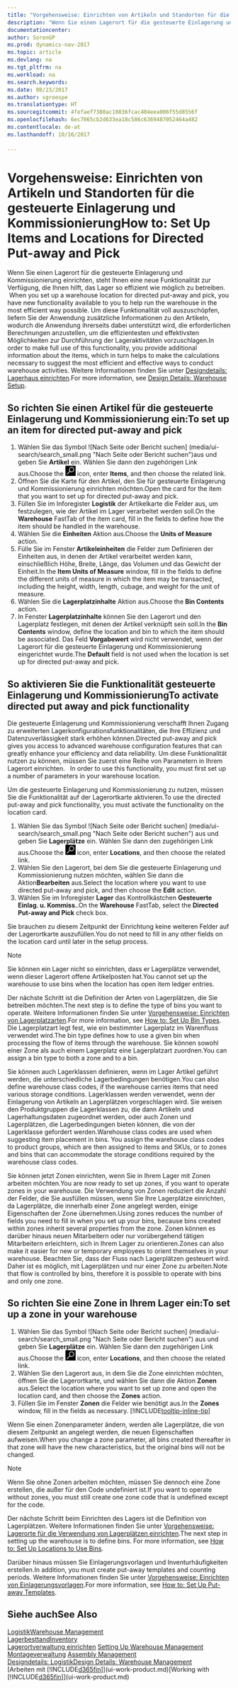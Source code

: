 ```yaml
---
title: "Vorgehensweise: Einrichten von Artikeln und Standorten für die gesteuerte Einlagerung und Kommissionierung"
description: "Wenn Sie einen Lagerort für die gesteuerte Einlagerung und Kommissionierung einrichten, steht Ihnen eine neue Funktionalität zur Verfügung, die Ihnen hilft, das Lager so effizient wie möglich zu betreiben.  "
documentationcenter: 
author: SorenGP
ms.prod: dynamics-nav-2017
ms.topic: article
ms.devlang: na
ms.tgt_pltfrm: na
ms.workload: na
ms.search.keywords: 
ms.date: 08/23/2017
ms.author: sgroespe
ms.translationtype: HT
ms.sourcegitcommit: 4fefaef7380ac10836fcac404eea006f55d8556f
ms.openlocfilehash: 6ec7065cb2d633ea18c586c6369487052464a482
ms.contentlocale: de-at
ms.lasthandoff: 10/16/2017

---
```

# <a name="how-to-set-up-items-and-locations-for-directed-put-away-and-pick"></a><span data-ttu-id="8db27-103">Vorgehensweise: Einrichten von Artikeln und Standorten für die gesteuerte Einlagerung und Kommissionierung</span><span class="sxs-lookup"><span data-stu-id="8db27-103">How to: Set Up Items and Locations for Directed Put-away and Pick</span></span>
<span data-ttu-id="8db27-104">Wenn Sie einen Lagerort für die gesteuerte Einlagerung und Kommissionierung einrichten, steht Ihnen eine neue Funktionalität zur Verfügung, die Ihnen hilft, das Lager so effizient wie möglich zu betreiben.  </span><span class="sxs-lookup"><span data-stu-id="8db27-104">When you set up a warehouse location for directed put-away and pick, you have new functionality available to you to help run the warehouse in the most efficient way possible.</span></span> <span data-ttu-id="8db27-105">Um diese Funktionalität voll auszuschöpfen, liefern Sie der Anwendung zusätzliche Informationen zu den Artikeln, wodurch die Anwendung ihrerseits dabei unterstützt wird, die erforderlichen Berechnungen anzustellen, um die effizientesten und effektivsten Möglichkeiten zur Durchführung der Lageraktivitäten vorzuschlagen.</span><span class="sxs-lookup"><span data-stu-id="8db27-105">In order to make full use of this functionality, you provide additional information about the items, which in turn helps to make the calculations necessary to suggest the most efficient and effective ways to conduct warehouse activities.</span></span> <span data-ttu-id="8db27-106">Weitere Informationen finden Sie unter [Designdetails: Lagerhaus einrichten](design-details-warehouse-setup.md).</span><span class="sxs-lookup"><span data-stu-id="8db27-106">For more information, see [Design Details: Warehouse Setup](design-details-warehouse-setup.md).</span></span>

## <a name="to-set-up-an-item-for-directed-put-away-and-pick"></a><span data-ttu-id="8db27-107">So richten Sie einen Artikel für die gesteuerte Einlagerung und Kommissionierung ein:</span><span class="sxs-lookup"><span data-stu-id="8db27-107">To set up an item for directed put-away and pick</span></span>  
1.  <span data-ttu-id="8db27-108">Wählen Sie das Symbol ![Nach Seite oder Bericht suchen] (media/ui-search/search_small.png "Nach Seite oder Bericht suchen")aus und geben Sie **Artikel** ein. Wählen Sie dann den zugehörigen Link aus.</span><span class="sxs-lookup"><span data-stu-id="8db27-108">Choose the ![Search for Page or Report](media/ui-search/search_small.png "Search for Page or Report icon") icon, enter **Items**, and then choose the related link.</span></span>  
2.  <span data-ttu-id="8db27-109">Öffnen Sie die Karte für den Artikel, den Sie für gesteuerte Einlagerung und Kommissionierung einrichten möchten.</span><span class="sxs-lookup"><span data-stu-id="8db27-109">Open the card for the item that you want to set up for directed put-away and pick.</span></span>
3. <span data-ttu-id="8db27-110">Füllen Sie im Inforegister **Logistik** der Artikelkarte die Felder aus, um festzulegen, wie der Artikel im Lager verarbeitet werden soll.</span><span class="sxs-lookup"><span data-stu-id="8db27-110">On the **Warehouse** FastTab of the item card, fill in the fields to define how the item should be handled in the warehouse.</span></span>  
4.  <span data-ttu-id="8db27-111">Wählen Sie die **Einheiten** Aktion aus.</span><span class="sxs-lookup"><span data-stu-id="8db27-111">Choose the **Units of Measure** action.</span></span>
5. <span data-ttu-id="8db27-112">Fülle Sie im Fenster **Artikeleinheiten** die Felder zum Definieren der Einheiten aus, in denen der Artikel verarbeitet werden kann, einschließlich Höhe, Breite, Länge, das Volumen und das Gewicht der Einheit.</span><span class="sxs-lookup"><span data-stu-id="8db27-112">In the **Item Units of Measure** window, fill in the fields to define the different units of measure in which the item may be transacted, including the height, width, length, cubage, and weight for the unit of measure.</span></span>
6. <span data-ttu-id="8db27-113">Wählen Sie die **Lagerplatzinhalte** Aktion aus.</span><span class="sxs-lookup"><span data-stu-id="8db27-113">Choose the **Bin Contents** action.</span></span>
7. <span data-ttu-id="8db27-114">In Fenster **Lagerplatzinhalte** können Sie den Lagerort und den Lagerplatz festlegen, mit denen der Artikel verknüpft sein soll.</span><span class="sxs-lookup"><span data-stu-id="8db27-114">In the **Bin Contents** window, define the location and bin to which the item should be associated.</span></span> <span data-ttu-id="8db27-115">Das Feld **Vorgabewert** wird nicht verwendet, wenn der Lagerort für die gesteuerte Einlagerung und Kommissionierung eingerichtet wurde.</span><span class="sxs-lookup"><span data-stu-id="8db27-115">The **Default** field is not used when the location is set up for directed put-away and pick.</span></span>  

## <a name="to-activate-directed-put-away-and-pick-functionality"></a><span data-ttu-id="8db27-116">So aktivieren Sie die Funktionalität gesteuerte Einlagerung und Kommissionierung</span><span class="sxs-lookup"><span data-stu-id="8db27-116">To activate directed put away and pick functionality</span></span>  
<span data-ttu-id="8db27-117">Die gesteuerte Einlagerung und Kommissionierung verschafft Ihnen Zugang zu erweiterten Lagerkonfigurationsfunktionalitäten, die Ihre Effizienz und Datenzuverlässigkeit stark erhöhen können.</span><span class="sxs-lookup"><span data-stu-id="8db27-117">Directed put-away and pick gives you access to advanced warehouse configuration features that can greatly enhance your efficiency and data reliability.</span></span> <span data-ttu-id="8db27-118">Um diese Funktionalität nutzen zu können, müssen Sie zuerst eine Reihe von Parametern in Ihrem Lagerort einrichten.   </span><span class="sxs-lookup"><span data-stu-id="8db27-118">In order to use this functionality, you must first set up a number of parameters in your warehouse location.</span></span>  

<span data-ttu-id="8db27-119">Um die gesteuerte Einlagerung und Kommissionierung zu nutzen, müssen Sie die Funktionalität auf der Lagerortkarte aktivieren.</span><span class="sxs-lookup"><span data-stu-id="8db27-119">To use the directed put-away and pick functionality, you must activate the functionality on the location card.</span></span>    
1.  <span data-ttu-id="8db27-120">Wählen Sie das Symbol ![Nach Seite oder Bericht suchen] (media/ui-search/search_small.png "Nach Seite oder Bericht suchen") aus und geben Sie **Lagerplätze** ein. Wählen Sie dann den zugehörigen Link aus.</span><span class="sxs-lookup"><span data-stu-id="8db27-120">Choose the ![Search for Page or Report](media/ui-search/search_small.png "Search for Page or Report icon") icon, enter **Locations**, and then choose the related link.</span></span>  
2.  <span data-ttu-id="8db27-121">Wählen Sie den Lagerort, bei dem Sie die gesteuerte Einlagerung und Kommissionierung nutzen möchten, wählen Sie dann die Aktion**Bearbeiten** aus.</span><span class="sxs-lookup"><span data-stu-id="8db27-121">Select the location where you want to use directed put-away and pick, and then choose the **Edit** action.</span></span>  
3.  <span data-ttu-id="8db27-122">Wählen Sie im Inforegister **Lager** das Kontrollkästchen **Gesteuerte Einlag. u. Kommiss.**.</span><span class="sxs-lookup"><span data-stu-id="8db27-122">On the **Warehouse** FastTab, select the **Directed Put-away and Pick** check box.</span></span>  

<span data-ttu-id="8db27-123">Sie brauchen zu diesem Zeitpunkt der Einrichtung keine weiteren Felder auf der Lagerortkarte auszufüllen.</span><span class="sxs-lookup"><span data-stu-id="8db27-123">You do not need to fill in any other fields on the location card until later in the setup process.</span></span>  

> [!NOTE]  
>  <span data-ttu-id="8db27-124">Sie können ein Lager nicht so einrichten, dass er Lagerplätze verwendet, wenn dieser Lagerort offene Artikelposten hat.</span><span class="sxs-lookup"><span data-stu-id="8db27-124">You cannot set up the warehouse to use bins when the location has open item ledger entries.</span></span>  

<span data-ttu-id="8db27-125">Der nächste Schritt ist die Definition der Arten von Lagerplätzen, die Sie betreiben möchten.</span><span class="sxs-lookup"><span data-stu-id="8db27-125">The next step is to define the type of bins you want to operate.</span></span> <span data-ttu-id="8db27-126">Weitere Informationen finden Sie unter [Vorgehensweise: Einrichten von Lagerplatzarten](warehouse-how-to-set-up-bin-types.md).</span><span class="sxs-lookup"><span data-stu-id="8db27-126">For more information, see [How to: Set Up Bin Types](warehouse-how-to-set-up-bin-types.md).</span></span> <span data-ttu-id="8db27-127">Die Lagerplatzart legt fest, wie ein bestimmter Lagerplatz im Warenfluss verwendet wird.</span><span class="sxs-lookup"><span data-stu-id="8db27-127">The bin type defines how to use a given bin when processing the flow of items through the warehouse.</span></span> <span data-ttu-id="8db27-128">Sie können sowohl einer Zone als auch einem Lagerplatz eine Lagerplatzart zuordnen.</span><span class="sxs-lookup"><span data-stu-id="8db27-128">You can assign a bin type to both a zone and to a bin.</span></span>  

<span data-ttu-id="8db27-129">Sie können auch Lagerklassen definieren, wenn im Lager Artikel geführt werden, die unterschiedliche Lagerbedingungen benötigen.</span><span class="sxs-lookup"><span data-stu-id="8db27-129">You can also define warehouse class codes, if the warehouse carries items that need various storage conditions.</span></span> <span data-ttu-id="8db27-130">Lagerklassen werden verwendet, wenn der Einlagerung von Artikeln an Lagerplätzen vorgeschlagen wird. Sie weisen den Produktgruppen die Lagerklassen zu, die dann Artikeln und Lagerhaltungsdaten zugeordnet werden, oder auch Zonen und Lagerplätzen, die Lagerbedingungen bieten können, die von der Lagerklasse gefordert werden.</span><span class="sxs-lookup"><span data-stu-id="8db27-130">Warehouse class codes are used when suggesting item placement in bins. You assign the warehouse class codes to product groups, which are then assigned to items and SKUs, or to zones and bins that can accommodate the storage conditions required by the warehouse class codes.</span></span>  

<span data-ttu-id="8db27-131">Sie können jetzt Zonen einrichten, wenn Sie in Ihrem Lager mit Zonen arbeiten möchten.</span><span class="sxs-lookup"><span data-stu-id="8db27-131">You are now ready to set up zones, if you want to operate zones in your warehouse.</span></span> <span data-ttu-id="8db27-132">Die Verwendung von Zonen reduziert die Anzahl der Felder, die Sie ausfüllen müssen, wenn Sie Ihre Lagerplätze einrichten, da Lagerplätze, die innerhalb einer Zone angelegt werden, einige Eigenschaften der Zone übernehmen.</span><span class="sxs-lookup"><span data-stu-id="8db27-132">Using zones reduces the number of fields you need to fill in when you set up your bins, because bins created within zones inherit several properties from the zone.</span></span> <span data-ttu-id="8db27-133">Zonen können es darüber hinaus neuen Mitarbeitern oder nur vorübergehend tätigen Mitarbeitern erleichtern, sich in Ihrem Lager zu orientieren.</span><span class="sxs-lookup"><span data-stu-id="8db27-133">Zones can also make it easier for new or temporary employees to orient themselves in your warehouse.</span></span> <span data-ttu-id="8db27-134">Beachten Sie, dass der Fluss nach Lagerplätzen gesteuert wird. Daher ist es möglich, mit Lagerplätzen und nur einer Zone zu arbeiten.</span><span class="sxs-lookup"><span data-stu-id="8db27-134">Note that flow is controlled by bins, therefore it is possible to operate with bins and only one zone.</span></span>  

## <a name="to-set-up-a-zone-in-your-warehouse"></a><span data-ttu-id="8db27-135">So richten Sie eine Zone in Ihrem Lager ein:</span><span class="sxs-lookup"><span data-stu-id="8db27-135">To set up a zone in your warehouse</span></span>  
1.  <span data-ttu-id="8db27-136">Wählen Sie das Symbol ![Nach Seite oder Bericht suchen] (media/ui-search/search_small.png "Nach Seite oder Bericht suchen") aus und geben Sie **Lagerplätze** ein. Wählen Sie dann den zugehörigen Link aus.</span><span class="sxs-lookup"><span data-stu-id="8db27-136">Choose the ![Search for Page or Report](media/ui-search/search_small.png "Search for Page or Report icon") icon, enter **Locations**, and then choose the related link.</span></span>  
2.  <span data-ttu-id="8db27-137">Wählen Sie den Lagerort aus, in dem Sie die Zone einrichten möchten, öffnen Sie die Lagerortkarte, und wählen Sie dann die Aktion **Zonen** aus.</span><span class="sxs-lookup"><span data-stu-id="8db27-137">Select the location where you want to set up zone and open the location card, and then choose the **Zones** action.</span></span>  
3.  <span data-ttu-id="8db27-138">Füllen Sie im Fenster **Zonen** die Felder wie benötigt aus.</span><span class="sxs-lookup"><span data-stu-id="8db27-138">In the **Zones** window, fill in the fields as necessary.</span></span> [!INCLUDE[tooltip-inline-tip](includes/tooltip-inline-tip_md.md)]  

<span data-ttu-id="8db27-139">Wenn Sie einen Zonenparameter ändern, werden alle Lagerplätze, die von diesem Zeitpunkt an angelegt werden, die neuen Eigenschaften aufweisen.</span><span class="sxs-lookup"><span data-stu-id="8db27-139">When you change a zone parameter, all bins created thereafter in that zone will have the new characteristics, but the original bins will not be changed.</span></span>  

> [!NOTE]  
>  <span data-ttu-id="8db27-140">Wenn Sie ohne Zonen arbeiten möchten, müssen Sie dennoch eine Zone erstellen, die außer für den Code undefiniert ist.</span><span class="sxs-lookup"><span data-stu-id="8db27-140">If you want to operate without zones, you must still create one zone code that is undefined except for the code.</span></span>  

<span data-ttu-id="8db27-141">Der nächste Schritt beim Einrichten des Lagers ist die Definition von Lagerplätzen. Weitere Informationen finden Sie unter [Vorgehensweise: Lagerorte für die Verwendung von Lagerplätzen einrichten](warehouse-how-to-set-up-locations-to-use-bins.md).</span><span class="sxs-lookup"><span data-stu-id="8db27-141">The next step in setting up the warehouse is to define bins. For more information, see [How to: Set Up Locations to Use Bins](warehouse-how-to-set-up-locations-to-use-bins.md).</span></span>  

<span data-ttu-id="8db27-142">Darüber hinaus müssen Sie Einlagerungsvorlagen und Inventurhäufigkeiten erstellen.</span><span class="sxs-lookup"><span data-stu-id="8db27-142">In addition, you must create put-away templates and counting periods.</span></span> <span data-ttu-id="8db27-143">Weitere Informationen finden Sie unter [Vorgehensweise: Einrichten von Einlagerungsvorlagen](warehouse-how-to-set-up-put-away-templates.md).</span><span class="sxs-lookup"><span data-stu-id="8db27-143">For more information, see [How to: Set Up Put-away Templates](warehouse-how-to-set-up-put-away-templates.md).</span></span>  

## <a name="see-also"></a><span data-ttu-id="8db27-144">Siehe auch</span><span class="sxs-lookup"><span data-stu-id="8db27-144">See Also</span></span>  
[<span data-ttu-id="8db27-145">Logistik</span><span class="sxs-lookup"><span data-stu-id="8db27-145">Warehouse Management</span></span>](warehouse-manage-warehouse.md)  
[<span data-ttu-id="8db27-146">Lagerbesttand</span><span class="sxs-lookup"><span data-stu-id="8db27-146">Inventory</span></span>](inventory-manage-inventory.md)  
<span data-ttu-id="8db27-147">[Lagerortverwaltung einrichten](warehouse-setup-warehouse.md)   </span><span class="sxs-lookup"><span data-stu-id="8db27-147">[Setting Up Warehouse Management](warehouse-setup-warehouse.md)   </span></span>  
<span data-ttu-id="8db27-148">[Montageverwaltung](assembly-assemble-items.md)  </span><span class="sxs-lookup"><span data-stu-id="8db27-148">[Assembly Management](assembly-assemble-items.md)  </span></span>  
[<span data-ttu-id="8db27-149">Designdetails: Logistik</span><span class="sxs-lookup"><span data-stu-id="8db27-149">Design Details: Warehouse Management</span></span>](design-details-warehouse-management.md)  
<span data-ttu-id="8db27-150">[Arbeiten mit [!INCLUDE[d365fin](includes/d365fin_md.md)]](ui-work-product.md)</span><span class="sxs-lookup"><span data-stu-id="8db27-150">[Working with [!INCLUDE[d365fin](includes/d365fin_md.md)]](ui-work-product.md)</span></span>  

